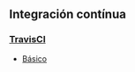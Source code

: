 ## Integración contínua

### [TravisCI](https://github.com/mondeja/fullstack/tree/master/backend/src/028-integracion_continua/travis)
- [Básico](https://github.com/mondeja/fullstack/tree/master/backend/src/028-integracion_continua/travis/basico.md)